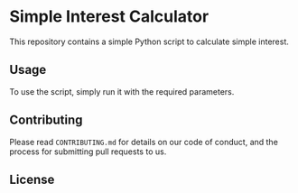 # Simple Interest Calculator

This repository contains a simple Python script to calculate simple interest.

## Usage

To use the script, simply run it with the required parameters.

## Contributing

Please read `CONTRIBUTING.md` for details on our code of conduct, and the process for submitting pull requests to us.

## License

